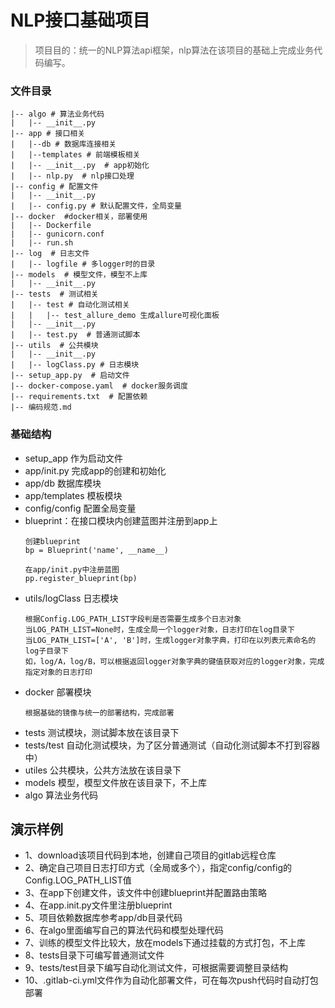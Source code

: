 # NLP接口基础项目
> 项目目的：统一的NLP算法api框架，nlp算法在该项目的基础上完成业务代码编写。


### 文件目录
```tree
|-- algo # 算法业务代码
|   |-- __init__.py
|-- app # 接口相关
|   |--db # 数据库连接相关
|   |--templates # 前端模板相关
|   |-- __init__.py  # app初始化
|   |-- nlp.py  # nlp接口处理
|-- config # 配置文件
|   |-- __init__.py
|   |-- config.py # 默认配置文件，全局变量
|-- docker  #docker相关，部署使用
|   |-- Dockerfile
|   |-- gunicorn.conf
|   |-- run.sh
|-- log  # 日志文件
|   |-- logfile # 多logger时的目录
|-- models  # 模型文件，模型不上库
|   |-- __init__.py
|-- tests  # 测试相关
|   |-- test # 自动化测试相关
|   |   |-- test_allure_demo 生成allure可视化面板
|   |-- __init__.py
|   |-- test.py  # 普通测试脚本
|-- utils  # 公共模块
|   |-- __init__.py
|   |-- logClass.py # 日志模块
|-- setup_app.py  # 启动文件
|-- docker-compose.yaml  # docker服务调度
|-- requirements.txt  # 配置依赖
|-- 编码规范.md
```

### 基础结构
- setup_app 作为启动文件
- app/init.py 完成app的创建和初始化
- app/db 数据库模块
- app/templates 模板模块
- config/config 配置全局变量
- blueprint：在接口模块内创建蓝图并注册到app上
    ```
    创建blueprint
    bp = Blueprint('name', __name__)
    
    在app/init.py中注册蓝图
    pp.register_blueprint(bp)
    ```
- utils/logClass 日志模块
    ```
    根据Config.LOG_PATH_LIST字段判是否需要生成多个日志对象
    当LOG_PATH_LIST=None时，生成全局一个logger对象，日志打印在log目录下
    当LOG_PATH_LIST=['A', 'B']时，生成logger对象字典，打印在以列表元素命名的log子目录下
    如，log/A，log/B，可以根据返回logger对象字典的键值获取对应的logger对象，完成指定对象的日志打印
    ```
- docker 部署模块
    ```
    根据基础的镜像与统一的部署结构，完成部署
    ```
- tests 测试模块，测试脚本放在该目录下
- tests/test 自动化测试模块，为了区分普通测试（自动化测试脚本不打到容器中）
- utiles 公共模块，公共方法放在该目录下
- models 模型，模型文件放在该目录下，不上库
- algo 算法业务代码

## 演示样例
- 1、download该项目代码到本地，创建自己项目的gitlab远程仓库
- 2、确定自己项目日志打印方式（全局或多个），指定config/config的Config.LOG_PATH_LIST值
- 3、在app下创建文件，该文件中创建blueprint并配置路由策略
- 4、在app.init.py文件里注册blueprint
- 5、项目依赖数据库参考app/db目录代码
- 6、在algo里面编写自己的算法代码和模型处理代码
- 7、训练的模型文件比较大，放在models下通过挂载的方式打包，不上库
- 8、tests目录下可编写普通测试文件
- 9、tests/test目录下编写自动化测试文件，可根据需要调整目录结构
- 10、.gitlab-ci.yml文件作为自动化部署文件，可在每次push代码时自动打包部署